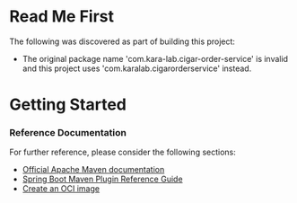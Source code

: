 # Read Me First
The following was discovered as part of building this project:

* The original package name 'com.kara-lab.cigar-order-service' is invalid and this project uses 'com.karalab.cigarorderservice' instead.

# Getting Started

### Reference Documentation
For further reference, please consider the following sections:

* [Official Apache Maven documentation](https://maven.apache.org/guides/index.html)
* [Spring Boot Maven Plugin Reference Guide](https://docs.spring.io/spring-boot/docs/2.4.2/maven-plugin/reference/html/)
* [Create an OCI image](https://docs.spring.io/spring-boot/docs/2.4.2/maven-plugin/reference/html/#build-image)

